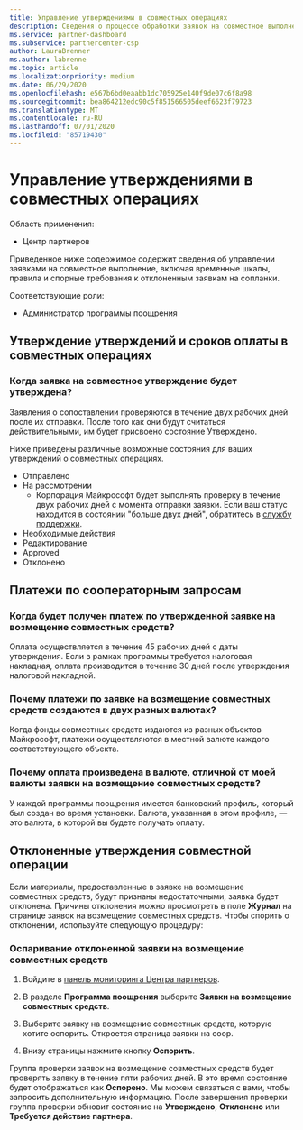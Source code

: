 ```yaml
---
title: Управление утверждениями в совместных операциях
description: Сведения о процессе обработки заявок на совместное выполнение, включая крайние сроки, проблемы с валютой и спорные вопросы об отклоненных заявках на совместное выполнение.
ms.service: partner-dashboard
ms.subservice: partnercenter-csp
author: LauraBrenner
ms.author: labrenne
ms.topic: article
ms.localizationpriority: medium
ms.date: 06/29/2020
ms.openlocfilehash: e567b6bd0eaabb1dc705925e140f9de07c6f8a98
ms.sourcegitcommit: bea864212edc90c5f851566505deef6623f79723
ms.translationtype: MT
ms.contentlocale: ru-RU
ms.lasthandoff: 07/01/2020
ms.locfileid: "85719430"
---
```

# <a name="manage-co-op-claims"></a>Управление утверждениями в совместных операциях

Область применения:

- Центр партнеров

Приведенное ниже содержимое содержит сведения об управлении заявками на совместное выполнение, включая временные шкалы, правила и спорные требования к отклоненным заявкам на сопланки.

Соответствующие роли:

- Администратор программы поощрения

## <a name="co-op-claims-approval-and-payment-deadlines"></a>Утверждение утверждений и сроков оплаты в совместных операциях

### <a name="when-will-my-co-op-claim-be-approved"></a>Когда заявка на совместное утверждение будет утверждена?

Заявления о сопоставлении проверяются в течение двух рабочих дней после их отправки. После того как они будут считаться действительными, им будет присвоено состояние Утверждено.  

Ниже приведены различные возможные состояния для ваших утверждений о совместных операциях.

- Отправлено
- На рассмотрении
  - Корпорация Майкрософт будет выполнять проверку в течение двух рабочих дней с момента отправки заявки. Если ваш статус находится в состоянии "больше двух дней", обратитесь в [службу поддержки](https://partner.microsoft.com/dashboard/support/incentives/servicerequests?category=incentives).
- Необходимые действия
- Редактирование
- Approved
- Отклонено

## <a name="co-op-claim-payments"></a>Платежи по сооператорным запросам

### <a name="when-will-i-get-the-payment-for-the-approved-co-op-claim"></a>Когда будет получен платеж по утвержденной заявке на возмещение совместных средств?

Оплата осуществляется в течение 45 рабочих дней с даты утверждения. Если в рамках программы требуется налоговая накладная, оплата производится в течение 30 дней после утверждения налоговой накладной.

### <a name="why-are-my-co-op-claim-payments-made-in-two-different-currencies"></a>Почему платежи по заявке на возмещение совместных средств создаются в двух разных валютах?

Когда фонды совместных средств издаются из разных объектов Майкрософт, платежи осуществляются в местной валюте каждого соответствующего объекта.  

### <a name="why-was-i-paid-in-a-currency-other-than-my-co-op-claim-currency"></a>Почему оплата произведена в валюте, отличной от моей валюты заявки на возмещение совместных средств?

У каждой программы поощрения имеется банковский профиль, который был создан во время установки. Валюта, указанная в этом профиле, — это валюта, в которой вы будете получать оплату.

## <a name="rejected-co-op-claims"></a>Отклоненные утверждения совместной операции

Если материалы, предоставленные в заявке на возмещение совместных средств, будут признаны недостаточными, заявка будет отклонена. Причины отклонения можно просмотреть в поле **Журнал** на странице заявок на возмещение совместных средств. Чтобы спорить о отклонении, используйте следующую процедуру:

### <a name="dispute-a-rejected-co-op-claim"></a>Оспаривание отклоненной заявки на возмещение совместных средств

1. Войдите в [панель мониторинга Центра партнеров](https://partner.microsoft.com/dashboard/).

2. В разделе **Программа поощрения** выберите **Заявки на возмещение совместных средств**.

3. Выберите заявку на возмещение совместных средств, которую хотите оспорить. Откроется страница заявки на соop.

4. Внизу страницы нажмите кнопку **Оспорить**.

Группа проверки заявок на возмещение совместных средств будет проверять заявку в течение пяти рабочих дней. В это время состояние будет отображаться как **Оспорено**. Мы можем связаться с вами, чтобы запросить дополнительную информацию. После завершения проверки группа проверки обновит состояние на **Утверждено**, **Отклонено** или **Требуется действие партнера**.
